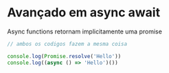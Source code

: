 # Avançado em async await

Async functions retornam implicitamente uma promise

```js
// ambos os codigos fazem a mesma coisa

console.log(Promise.resolve('Hello'))
console.log((async () => 'Hello')())
```

